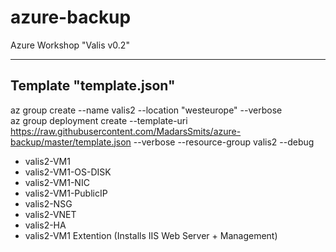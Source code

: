 # azure-backup
Azure Workshop "Valis v0.2"

---------------
Template "template.json"
---------------
az group create --name valis2 --location "westeurope" --verbose  
az group deployment create --template-uri https://raw.githubusercontent.com/MadarsSmits/azure-backup/master/template.json --verbose --resource-group valis2 --debug

- valis2-VM1
- valis2-VM1-OS-DISK
- valis2-VM1-NIC
- valis2-VM1-PublicIP
- valis2-NSG
- valis2-VNET
- valis2-HA
- valis2-VM1 Extention (Installs IIS Web Server + Management)